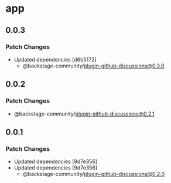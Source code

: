 # app

## 0.0.3

### Patch Changes

- Updated dependencies [d6b5172]
  - @backstage-community/plugin-github-discussions@0.3.0

## 0.0.2

### Patch Changes

- @backstage-community/plugin-github-discussions@0.2.1

## 0.0.1

### Patch Changes

- Updated dependencies [9d7e356]
- Updated dependencies [9d7e356]
  - @backstage-community/plugin-github-discussions@0.2.0
